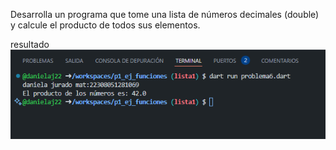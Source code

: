 Desarrolla un programa que tome una lista de números decimales (double) y calcule el producto de todos sus elementos.

resultado
![alt text](image-5.png)